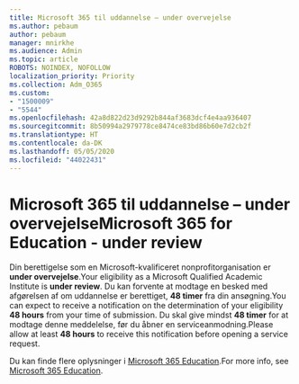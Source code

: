 ```yaml
---
title: Microsoft 365 til uddannelse – under overvejelse
ms.author: pebaum
author: pebaum
manager: mnirkhe
ms.audience: Admin
ms.topic: article
ROBOTS: NOINDEX, NOFOLLOW
localization_priority: Priority
ms.collection: Adm_O365
ms.custom:
- "1500009"
- "5544"
ms.openlocfilehash: 42a8d822d23d9292b844af3683dcf4e4aa936407
ms.sourcegitcommit: 8b50994a2979778ce8474ce83bd86b60e7d2cb2f
ms.translationtype: HT
ms.contentlocale: da-DK
ms.lasthandoff: 05/05/2020
ms.locfileid: "44022431"
---
```

# <a name="microsoft-365-for-education---under-review"></a><span data-ttu-id="7eeb8-102">Microsoft 365 til uddannelse – under overvejelse</span><span class="sxs-lookup"><span data-stu-id="7eeb8-102">Microsoft 365 for Education - under review</span></span>

<span data-ttu-id="7eeb8-103">Din berettigelse som en Microsoft-kvalificeret nonprofitorganisation er **under overvejelse**.</span><span class="sxs-lookup"><span data-stu-id="7eeb8-103">Your eligibility as a Microsoft Qualified Academic Institute is **under review**.</span></span> <span data-ttu-id="7eeb8-104">Du kan forvente at modtage en besked med afgørelsen af om uddannelse er berettiget, **48 timer** fra din ansøgning.</span><span class="sxs-lookup"><span data-stu-id="7eeb8-104">You can expect to receive a notification on the determination of your eligibility **48 hours** from your time of submission.</span></span> <span data-ttu-id="7eeb8-105">Du skal give mindst **48 timer** for at modtage denne meddelelse, før du åbner en serviceanmodning.</span><span class="sxs-lookup"><span data-stu-id="7eeb8-105">Please allow at least **48 hours** to receive this notification before opening a service request.</span></span>

<span data-ttu-id="7eeb8-106">Du kan finde flere oplysninger i [Microsoft 365 Education](https://www.microsoft.com/education/buy-license/microsoft365).</span><span class="sxs-lookup"><span data-stu-id="7eeb8-106">For more info, see [Microsoft 365 Education](https://www.microsoft.com/education/buy-license/microsoft365).</span></span>
